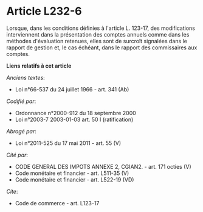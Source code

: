 # Article L232-6

Lorsque, dans les conditions définies à l'article L. 123-17, des modifications interviennent dans la présentation des comptes
annuels comme dans les méthodes d'évaluation retenues, elles sont de surcroît signalées dans le rapport de gestion et, le cas
échéant, dans le rapport des commissaires aux comptes.

**Liens relatifs à cet article**

_Anciens textes_:

  - Loi n°66-537 du 24 juillet 1966 - art. 341 (Ab)

_Codifié par_:

  - Ordonnance n°2000-912 du 18 septembre 2000
  - Loi n°2003-7 2003-01-03 art. 50 I (ratification)

_Abrogé par_:

  - Loi n°2011-525 du 17 mai 2011 - art. 55 (V)

_Cité par_:

  - CODE GENERAL DES IMPOTS ANNEXE 2, CGIAN2. - art. 171 octies (V)
  - Code monétaire et financier - art. L511-35 (V)
  - Code monétaire et financier - art. L522-19 (VD)

_Cite_:

  - Code de commerce - art. L123-17
